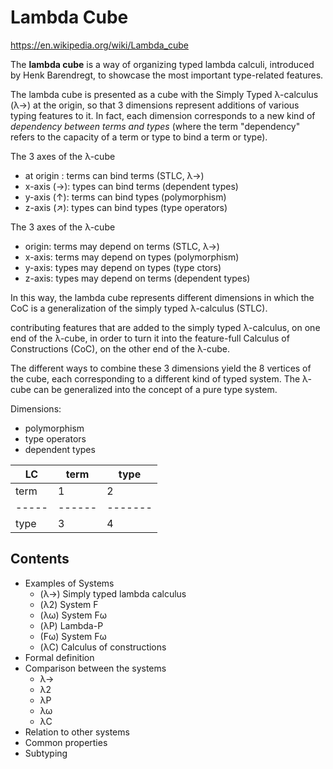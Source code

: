 # Lambda Cube

https://en.wikipedia.org/wiki/Lambda_cube

The **lambda cube** is a way of organizing typed lambda calculi, introduced by Henk Barendregt, to showcase the most important type-related features.

The lambda cube is presented as a cube with the Simply Typed λ-calculus (λ→) at the origin, so that 3 dimensions represent additions of various typing features to it. In fact, each dimension corresponds to a new kind of *dependency between terms and types* (where the term "dependency" refers to the capacity of a term or type to bind a term or type).

The 3 axes of the λ-cube
- at origin : terms can bind terms (STLC, λ→)
- x-axis (→): types can bind terms (dependent types)
- y-axis (↑): terms can bind types (polymorphism)
- z-axis (↗): types can bind types (type operators)


The 3 axes of the λ-cube
- origin: terms may depend on terms (STLC, λ→)
- x-axis: terms may depend on types (polymorphism)
- y-axis: types may depend on types (type ctors)
- z-axis: types may depend on terms (dependent types)


In this way, the lambda cube represents different dimensions in which the CoC is a generalization of the simply typed λ-calculus (STLC). 


contributing features that are added to the simply typed λ-calculus, on one end of the λ-cube, in order to turn it into the feature-full Calculus of Constructions (CoC), on the other end of the λ-cube.



The different ways to combine these 3 dimensions yield the 8 vertices of the cube, each corresponding to a different kind of typed system. The λ-cube can be generalized into the concept of a pure type system.

Dimensions:
- polymorphism
- type operators
- dependent types


LC   | term | type  |
-----|------|-------|
term |  1   |   2   |
-----|------|-------|
type |  3   |   4   |


## Contents

- Examples of Systems
  - (λ→) Simply typed lambda calculus
  - (λ2) System F
  - (λω) System Fω
  - (λP) Lambda-P
  - (Fω) System Fω
  - (λC) Calculus of constructions
- Formal definition
- Comparison between the systems
  - λ→
  - λ2
  - λP
  - λω
  - λC
- Relation to other systems
- Common properties
- Subtyping
